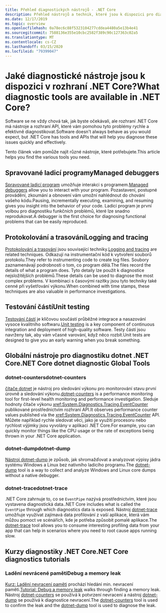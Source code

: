 ```yaml
---
title: Přehled diagnostických nástrojů - .NET Core
description: Přehled nástrojů a technik, které jsou k dispozici pro diagnostiku aplikací .NET Core.
ms.date: 12/17/2019
ms.topic: overview
ms.openlocfilehash: 0a78ec6c88f5323104277cddea4480a5e13b4e41
ms.sourcegitcommit: 7588136e355e10cbc2582f389c90c127363c02a5
ms.translationtype: MT
ms.contentlocale: cs-CZ
ms.lasthandoff: 03/15/2020
ms.locfileid: "79399047"
---
```

# <a name="what-diagnostic-tools-are-available-in-net-core"></a><span data-ttu-id="9f29d-103">Jaké diagnostické nástroje jsou k dispozici v rozhraní .NET Core?</span><span class="sxs-lookup"><span data-stu-id="9f29d-103">What diagnostic tools are available in .NET Core?</span></span>

<span data-ttu-id="9f29d-104">Software se ne vždy chová tak, jak byste očekávali, ale rozhraní .NET Core má nástroje a rozhraní API, které vám pomohou tyto problémy rychle a efektivně diagnostikovat.</span><span class="sxs-lookup"><span data-stu-id="9f29d-104">Software doesn't always behave as you would expect, but .NET Core has tools and APIs that will help you diagnose these issues quickly and effectively.</span></span>

<span data-ttu-id="9f29d-105">Tento článek vám pomůže najít různé nástroje, které potřebujete.</span><span class="sxs-lookup"><span data-stu-id="9f29d-105">This article helps you find the various tools you need.</span></span>

## <a name="managed-debuggers"></a><span data-ttu-id="9f29d-106">Spravované ladicí programy</span><span class="sxs-lookup"><span data-stu-id="9f29d-106">Managed debuggers</span></span>

<span data-ttu-id="9f29d-107">[Spravované ladicí program](managed-debuggers.md) umožňuje interakci s programem.</span><span class="sxs-lookup"><span data-stu-id="9f29d-107">[Managed debuggers](managed-debuggers.md) allow you to interact with your program.</span></span> <span data-ttu-id="9f29d-108">Pozastavení, postupné provádění, zkoumání a obnovení vám umožní nahlédnout do chování vašeho kódu.</span><span class="sxs-lookup"><span data-stu-id="9f29d-108">Pausing, incrementally executing, examining,  and resuming gives you insight into the behavior of your code.</span></span> <span data-ttu-id="9f29d-109">Ladicí program je první volbou pro diagnostiku funkčních problémů, které lze snadno reprodukovat.</span><span class="sxs-lookup"><span data-stu-id="9f29d-109">A debugger is the first choice for diagnosing functional problems that can be easily reproduced.</span></span>

## <a name="logging-and-tracing"></a><span data-ttu-id="9f29d-110">Protokolování a trasování</span><span class="sxs-lookup"><span data-stu-id="9f29d-110">Logging and tracing</span></span>

<span data-ttu-id="9f29d-111">[Protokolování a trasování](logging-tracing.md) jsou související techniky.</span><span class="sxs-lookup"><span data-stu-id="9f29d-111">[Logging and tracing](logging-tracing.md) are related techniques.</span></span> <span data-ttu-id="9f29d-112">Odkazují na instrumentační kód k vytvoření souborů protokolu.</span><span class="sxs-lookup"><span data-stu-id="9f29d-112">They refer to instrumenting code to create log files.</span></span> <span data-ttu-id="9f29d-113">Soubory zaznamenávají podrobnosti o tom, co program dělá.</span><span class="sxs-lookup"><span data-stu-id="9f29d-113">The files record the details of what a program does.</span></span> <span data-ttu-id="9f29d-114">Tyto detaily lze použít k diagnostice nejsložitějších problémů.</span><span class="sxs-lookup"><span data-stu-id="9f29d-114">These details can be used to diagnose the most complex problems.</span></span> <span data-ttu-id="9f29d-115">V kombinaci s časovými razítky jsou tyto techniky také cenné při vyšetřování výkonu.</span><span class="sxs-lookup"><span data-stu-id="9f29d-115">When combined with time stamps, these techniques are also valuable in performance investigations.</span></span>

## <a name="unit-testing"></a><span data-ttu-id="9f29d-116">Testování částí</span><span class="sxs-lookup"><span data-stu-id="9f29d-116">Unit testing</span></span>

<span data-ttu-id="9f29d-117">[Testování částí](../testing/index.md) je klíčovou součástí průběžné integrace a nasazování vysoce kvalitního softwaru.</span><span class="sxs-lookup"><span data-stu-id="9f29d-117">[Unit testing](../testing/index.md) is a key component of continuous integration and deployment of high-quality software.</span></span> <span data-ttu-id="9f29d-118">Testy částí jsou navrženy tak, aby vám včasné varování, když něco rozbít.</span><span class="sxs-lookup"><span data-stu-id="9f29d-118">Unit tests are designed to give you an early warning when you break something.</span></span>

## <a name="net-core-dotnet-diagnostic-global-tools"></a><span data-ttu-id="9f29d-119">Globální nástroje pro diagnostiku dotnet .NET Core</span><span class="sxs-lookup"><span data-stu-id="9f29d-119">.NET Core dotnet diagnostic Global Tools</span></span>

### <a name="dotnet-counters"></a><span data-ttu-id="9f29d-120">dotnet-counters</span><span class="sxs-lookup"><span data-stu-id="9f29d-120">dotnet-counters</span></span>

<span data-ttu-id="9f29d-121">[čítače dotnet](dotnet-counters.md) je nástroj pro sledování výkonu pro monitorování stavu první úrovně a sledování výkonu.</span><span class="sxs-lookup"><span data-stu-id="9f29d-121">[dotnet-counters](dotnet-counters.md) is a performance monitoring tool for first-level health monitoring and performance investigation.</span></span> <span data-ttu-id="9f29d-122">Sleduje hodnoty čítače výkonu <xref:System.Diagnostics.Tracing.EventCounter> publikované prostřednictvím rozhraní API.</span><span class="sxs-lookup"><span data-stu-id="9f29d-122">It observes performance counter values published via the <xref:System.Diagnostics.Tracing.EventCounter> API.</span></span> <span data-ttu-id="9f29d-123">Můžete například rychle sledovat věci, jako je využití procesoru nebo rychlost výjimky jsou vyvolány v aplikaci .NET Core.</span><span class="sxs-lookup"><span data-stu-id="9f29d-123">For example, you can quickly monitor things like the CPU usage or the rate of exceptions being thrown in your .NET Core application.</span></span>

### <a name="dotnet-dump"></a><span data-ttu-id="9f29d-124">dotnet-dump</span><span class="sxs-lookup"><span data-stu-id="9f29d-124">dotnet-dump</span></span>

<span data-ttu-id="9f29d-125">[Nástroj dotnet-dump](dotnet-dump.md) je způsob, jak shromažďovat a analyzovat výpisy jádra systému Windows a Linux bez nativního ladicího programu.</span><span class="sxs-lookup"><span data-stu-id="9f29d-125">The [dotnet-dump](dotnet-dump.md) tool is a way to collect and analyze Windows and Linux core dumps without a native debugger.</span></span>

### <a name="dotnet-trace"></a><span data-ttu-id="9f29d-126">dotnet-trace</span><span class="sxs-lookup"><span data-stu-id="9f29d-126">dotnet-trace</span></span>

<span data-ttu-id="9f29d-127">.NET Core zahrnuje to, co se `EventPipe` nazývá prostřednictvím, které jsou vystavena diagnostická data.</span><span class="sxs-lookup"><span data-stu-id="9f29d-127">.NET Core includes what is called the `EventPipe` through which diagnostics data is exposed.</span></span> <span data-ttu-id="9f29d-128">Nástroj [dotnet-trace](dotnet-trace.md) umožňuje využívat zajímavá data profilování z vaší aplikace, která vám můžou pomoct ve scénářích, kde je potřeba způsobit pomalé aplikace.</span><span class="sxs-lookup"><span data-stu-id="9f29d-128">The [dotnet-trace](dotnet-trace.md) tool allows you to consume interesting profiling data from your app that can help in scenarios where you need to root cause apps running slow.</span></span>

## <a name="net-core-diagnostics-tutorials"></a><span data-ttu-id="9f29d-129">Kurzy diagnostiky .NET Core</span><span class="sxs-lookup"><span data-stu-id="9f29d-129">.NET Core diagnostics tutorials</span></span>

### <a name="debug-a-memory-leak"></a><span data-ttu-id="9f29d-130">Ladění nevrácené paměti</span><span class="sxs-lookup"><span data-stu-id="9f29d-130">Debug a memory leak</span></span>

<span data-ttu-id="9f29d-131">[Kurz: Ladění nevracení paměti](debug-memory-leak.md) prochází hledání min. nevracení paměti.</span><span class="sxs-lookup"><span data-stu-id="9f29d-131">[Tutorial: Debug a memory leak](debug-memory-leak.md) walks through finding a memory leak.</span></span> <span data-ttu-id="9f29d-132">Nástroj [dotnet-counters](dotnet-counters.md) se používá k potvrzení nevracení a nástroj [dotnet-dump](dotnet-dump.md) se používá k diagnostice nevracení.</span><span class="sxs-lookup"><span data-stu-id="9f29d-132">The [dotnet-counters](dotnet-counters.md) tool is used to confirm the leak and the [dotnet-dump](dotnet-dump.md) tool is used to diagnose the leak.</span></span>
